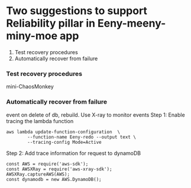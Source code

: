 # Two suggestions to support Reliability pillar in Eeny-meeny-miny-moe app
1) Test recovery procedures
2) Automatically recover from failure
        
### Test recovery procedures
mini-ChaosMonkey  

###  Automatically recover from failure
event on delete of db, rebuild.
Use X-ray to monitor events
Step 1: Enable tracing the lambda function
```
aws lambda update-function-configuration  \
        --function-name Eeny-redo --output text \
        --tracing-config Mode=Active
```
Step 2: Add trace information for request to dynamoDB
```
const AWS = require('aws-sdk');
const AWSXRay = require('aws-xray-sdk');
AWSXRay.captureAWS(AWS);
const dynamodb = new AWS.DynamoDB();
```
